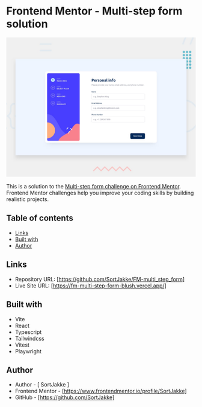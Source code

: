 # Frontend Mentor - Multi-step form solution

![Design preview for the Multi-step form coding challenge](preview.jpg)

This is a solution to the [Multi-step form challenge on Frontend Mentor](https://www.frontendmentor.io/challenges/multistep-form-YVAnSdqQBJ). Frontend Mentor challenges help you improve your coding skills by building realistic projects. 

## Table of contents

- [Links](#links)
- [Built with](#built-with)
- [Author](#author)

## Links

- Repository URL: [https://github.com/SortJakke/FM-multi_step_form]
- Live Site URL: [https://fm-multi-step-form-blush.vercel.app/]

## Built with

- Vite
- React
- Typescript
- Tailwindcss
- Vitest
- Playwright

## Author

- Author - [ SortJakke ]
- Frontend Mentor - [https://www.frontendmentor.io/profile/SortJakke]
- GitHub - [https://github.com/SortJakke]
